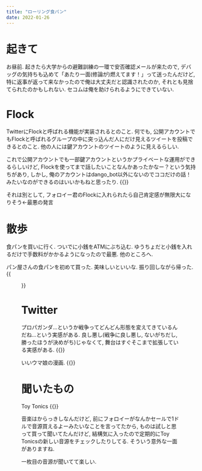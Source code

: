 ```yaml
---
title: "ローリング食パン"
date: 2022-01-26
---
```


# 起きて
お昼前. 起きたら大学からの避難訓練の一環で安否確認メールが来たので, デバッグの気持ちも込めて「あたり一面(修論が)燃えてます！」って送ったんだけど, 特に返事が返って来なかったので俺は大丈夫だと認識されたのか, それとも見捨てられたのかもしれない. セコムは俺を助けられるようにできていない.

# Flock
TwitterにFlockと呼ばれる機能が実装されるとのこと. 何でも, 公開アカウントでもFlockと呼ばれるグループの中に突っ込んだ人にだけ見えるツイートを投稿できるとのこと. 他の人には鍵アカウントのツイートのように見えるらしい.

これで公開アカウントでも一部鍵アカウントというかプライベートな運用ができるらしいけど, Flockを使ってまで話したいことなんかあったかなー？という気持ちがあり, しかし, 俺のアカウントはdango_bot以外にないのでココだけの話！みたいなのができるのはいいかもねと思ったり.
{{<tweet user="dango_bot" id="1486212905326370818">}}

それは別として, フォロイー君のFlockに入れられたら自己肯定感が無限大になりそう←最悪の発言

# 散歩
食パンを買いに行く. ついでに小銭をATMにぶち込む. ゆうちょだと小銭を入れるだけで手数料がかかるようになったので最悪. 他のところへ.

パン屋さんの食パンを初めて買った. 美味しいといいな. 振り回しながら帰った. 
{{<figure src="/media/2022-01-26-bread.jpeg" alt="bread">}}

# Twitter
プロパガンダ...というか戦争ってどんどん形態を変えてきているんだね...という実感がある. 良し悪し(戦争に良し悪し, ないがちだし, 勝ったほうが決めがち)じゃなくて, 舞台はすぐそこまで拡張している実感がある.
{{<tweet user="dango_bot" id="1485874139684605955">}}

いいウマ娘の漫画.
{{<tweet user="dango_bot" id="1486297310883577856">}}

# 聞いたもの
Toy Tonics
{{<bandcamp-album id="929840463" layout="large">}}

音楽はからっきしなんだけど, 前にフォロイーがなんかセールで1ドルで音源買えるよーみたいなことを言ってたから, ものは試しと思って買って聞いてたんだけど, 結構気に入ったので定期的にToy Tonicsの新しい音源をチェックしたりしてる. そういう意外な一面がありますね.

一枚目の音源が聞いてて楽しい.